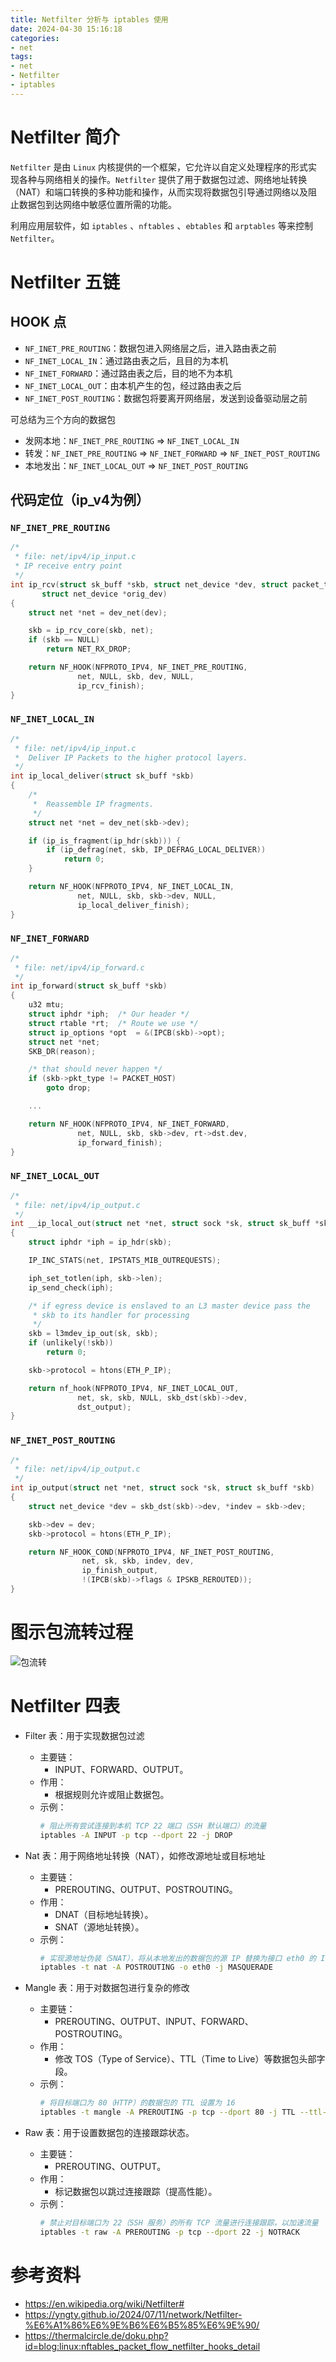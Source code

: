 ```yaml
---
title: Netfilter 分析与 iptables 使用
date: 2024-04-30 15:16:18
categories: 
- net
tags:
- net
- Netfilter
- iptables
---
```


# Netfilter 简介

`Netfilter` 是由 `Linux` 内核提供的一个框架，它允许以自定义处理程序的形式实现各种与网络相关的操作。`Netfilter` 提供了用于数据包过滤、网络地址转换（NAT）和端口转换的多种功能和操作，从而实现将数据包引导通过网络以及阻止数据包到达网络中敏感位置所需的功能。

利用应用层软件，如 `iptables` 、`nftables` 、`ebtables` 和 `arptables` 等来控制 `Netfilter`。

# Netfilter 五链

## HOOK 点

- `NF_INET_PRE_ROUTING`：数据包进入网络层之后，进入路由表之前
- `NF_INET_LOCAL_IN`：通过路由表之后，且目的为本机
- `NF_INET_FORWARD`：通过路由表之后，目的地不为本机
- `NF_INET_LOCAL_OUT`：由本机产生的包，经过路由表之后
- `NF_INET_POST_ROUTING`：数据包将要离开网络层，发送到设备驱动层之前

可总结为三个方向的数据包

- 发网本地：`NF_INET_PRE_ROUTING` => `NF_INET_LOCAL_IN`
- 转发：`NF_INET_PRE_ROUTING` => `NF_INET_FORWARD` => `NF_INET_POST_ROUTING`
- 本地发出：`NF_INET_LOCAL_OUT` => `NF_INET_POST_ROUTING`

## 代码定位（ip_v4为例）

### `NF_INET_PRE_ROUTING`

```c
/*
 * file: net/ipv4/ip_input.c
 * IP receive entry point
 */
int ip_rcv(struct sk_buff *skb, struct net_device *dev, struct packet_type *pt,
	   struct net_device *orig_dev)
{
	struct net *net = dev_net(dev);

	skb = ip_rcv_core(skb, net);
	if (skb == NULL)
		return NET_RX_DROP;

	return NF_HOOK(NFPROTO_IPV4, NF_INET_PRE_ROUTING,
		       net, NULL, skb, dev, NULL,
		       ip_rcv_finish);
}
```

### `NF_INET_LOCAL_IN`

```c
/* 
 * file: net/ipv4/ip_input.c
 * 	Deliver IP Packets to the higher protocol layers.
 */
int ip_local_deliver(struct sk_buff *skb)
{
	/*
	 *	Reassemble IP fragments.
	 */
	struct net *net = dev_net(skb->dev);

	if (ip_is_fragment(ip_hdr(skb))) {
		if (ip_defrag(net, skb, IP_DEFRAG_LOCAL_DELIVER))
			return 0;
	}

	return NF_HOOK(NFPROTO_IPV4, NF_INET_LOCAL_IN,
		       net, NULL, skb, skb->dev, NULL,
		       ip_local_deliver_finish);
}
```

### `NF_INET_FORWARD`

```c
/*
 * file: net/ipv4/ip_forward.c
 */
int ip_forward(struct sk_buff *skb)
{
	u32 mtu;
	struct iphdr *iph;	/* Our header */
	struct rtable *rt;	/* Route we use */
	struct ip_options *opt	= &(IPCB(skb)->opt);
	struct net *net;
	SKB_DR(reason);

	/* that should never happen */
	if (skb->pkt_type != PACKET_HOST)
		goto drop;

	...

	return NF_HOOK(NFPROTO_IPV4, NF_INET_FORWARD,
		       net, NULL, skb, skb->dev, rt->dst.dev,
		       ip_forward_finish);
}
```

### `NF_INET_LOCAL_OUT`

```c
/*
 * file: net/ipv4/ip_output.c
 */
int __ip_local_out(struct net *net, struct sock *sk, struct sk_buff *skb)
{
	struct iphdr *iph = ip_hdr(skb);

	IP_INC_STATS(net, IPSTATS_MIB_OUTREQUESTS);

	iph_set_totlen(iph, skb->len);
	ip_send_check(iph);

	/* if egress device is enslaved to an L3 master device pass the
	 * skb to its handler for processing
	 */
	skb = l3mdev_ip_out(sk, skb);
	if (unlikely(!skb))
		return 0;

	skb->protocol = htons(ETH_P_IP);

	return nf_hook(NFPROTO_IPV4, NF_INET_LOCAL_OUT,
		       net, sk, skb, NULL, skb_dst(skb)->dev,
		       dst_output);
}
```

### `NF_INET_POST_ROUTING`

```c
/*
 * file: net/ipv4/ip_output.c
 */
int ip_output(struct net *net, struct sock *sk, struct sk_buff *skb)
{
	struct net_device *dev = skb_dst(skb)->dev, *indev = skb->dev;

	skb->dev = dev;
	skb->protocol = htons(ETH_P_IP);

	return NF_HOOK_COND(NFPROTO_IPV4, NF_INET_POST_ROUTING,
			    net, sk, skb, indev, dev,
			    ip_finish_output,
			    !(IPCB(skb)->flags & IPSKB_REROUTED));
}
```

# 图示包流转过程

![包流转](../../imgs/netfilter/image-20241129173040396.png)

# Netfilter 四表

- Filter 表：用于实现数据包过滤
  - 主要链：
    - INPUT、FORWARD、OUTPUT。
  - 作用：
    - 根据规则允许或阻止数据包。
  - 示例：
    ```bash
    # 阻止所有尝试连接到本机 TCP 22 端口（SSH 默认端口）的流量
    iptables -A INPUT -p tcp --dport 22 -j DROP 
    ```

- Nat 表：用于网络地址转换（NAT），如修改源地址或目标地址
  - 主要链：
    - PREROUTING、OUTPUT、POSTROUTING。
  - 作用：
    - DNAT（目标地址转换）。
    - SNAT（源地址转换）。
  - 示例：
    ```bash
    # 实现源地址伪装（SNAT），将从本地发出的数据包的源 IP 替换为接口 eth0 的 IP 地址
    iptables -t nat -A POSTROUTING -o eth0 -j MASQUERADE
    ```

- Mangle 表：用于对数据包进行复杂的修改

  - 主要链：
    - PREROUTING、OUTPUT、INPUT、FORWARD、POSTROUTING。
  - 作用：
    - 修改 TOS（Type of Service）、TTL（Time to Live）等数据包头部字段。
  - 示例：
    ```bash
    # 将目标端口为 80（HTTP）的数据包的 TTL 设置为 16
    iptables -t mangle -A PREROUTING -p tcp --dport 80 -j TTL --ttl-set 16
    ```

- Raw 表：用于设置数据包的连接跟踪状态。
  - 主要链：
    - PREROUTING、OUTPUT。
  - 作用：
    - 标记数据包以跳过连接跟踪（提高性能）。
  - 示例：
    ```bash
    # 禁止对目标端口为 22（SSH 服务）的所有 TCP 流量进行连接跟踪，以加速流量
    iptables -t raw -A PREROUTING -p tcp --dport 22 -j NOTRACK
    ```

# 参考资料

- https://en.wikipedia.org/wiki/Netfilter#
- https://yngty.github.io/2024/07/11/network/Netfilter-%E6%A1%86%E6%9E%B6%E6%B5%85%E6%9E%90/
- https://thermalcircle.de/doku.php?id=blog:linux:nftables_packet_flow_netfilter_hooks_detail